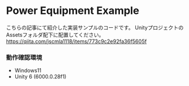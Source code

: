 # Power Equipment Example

こちらの記事にて紹介した実装サンプルのコードです。
UnityプロジェクトのAssetsフォルダ配下に配置してください。
https://qiita.com/jscmla1118/items/773c9c2e92fa36f5605f

### 動作確認環境
- Windows11
- Unity 6 (6000.0.28f1)
